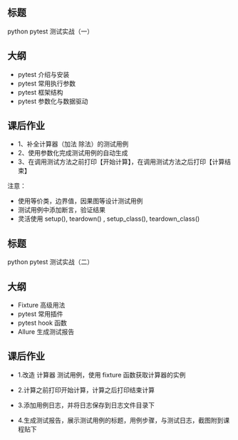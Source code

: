 ## 标题
python pytest 测试实战（一）
## 大纲
- pytest 介绍与安装
- pytest 常用执行参数
- pytest 框架结构
- pytest 参数化与数据驱动
## 课后作业
- 1、补全计算器（加法 除法）的测试用例
- 2、使用参数化完成测试用例的自动生成
- 3、在调用测试方法之前打印【开始计算】，在调用测试方法之后打印【计算结束】

注意：
- 使用等价类，边界值，因果图等设计测试用例
- 测试用例中添加断言，验证结果
- 灵活使用 setup(), teardown() , setup_class(), teardown_class()

## 标题
python pytest 测试实战（二）
## 大纲
- Fixture 高级用法
- pytest 常用插件
- pytest hook 函数
- Allure 生成测试报告
## 课后作业
- 1.改造 计算器 测试用例，使用 fixture 函数获取计算器的实例

- 2.计算之前打印开始计算，计算之后打印结束计算

- 3.添加用例日志，并将日志保存到日志文件目录下

- 4.生成测试报告，展示测试用例的标题，用例步骤，与测试日志，截图附到课程贴下
